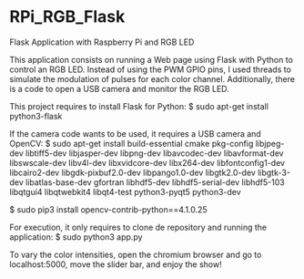 # RPi_RGB_Flask
Flask Application with Raspberry Pi and RGB LED

This application consists on running a Web page using Flask with Python to control an RGB LED. Instead of using the PWM GPIO pins, I used threads to simulate the modulation of pulses for each color channel. Additionally, there is a code to open a USB camera and monitor the RGB LED.

This project requires to install Flask for Python:
$ sudo apt-get install python3-flask

If the camera code wants to be used, it requires a USB camera and OpenCV:
$ sudo apt-get install build-essential cmake pkg-config libjpeg-dev libtiff5-dev libjasper-dev libpng-dev libavcodec-dev libavformat-dev libswscale-dev libv4l-dev libxvidcore-dev libx264-dev libfontconfig1-dev libcairo2-dev libgdk-pixbuf2.0-dev libpango1.0-dev libgtk2.0-dev libgtk-3-dev libatlas-base-dev gfortran libhdf5-dev libhdf5-serial-dev libhdf5-103 libqtgui4 libqtwebkit4 libqt4-test python3-pyqt5 python3-dev

$ sudo pip3 install opencv-contrib-python==4.1.0.25

For execution, it only requires to clone de repository and running the application:
$ sudo python3 app.py

To vary the color intensities, open the chromium browser and go to localhost:5000, move the slider bar, and enjoy the show!
